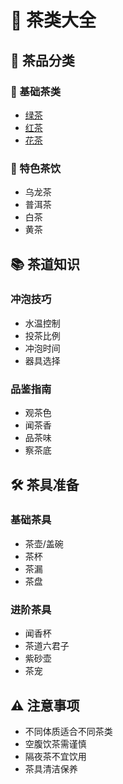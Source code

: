 # 🍵 茶类大全

## 🎯 茶品分类
### 🍃 基础茶类
- [绿茶](green-tea/README.md)
- [红茶](black-tea/README.md) 
- [花茶](flower-tea/README.md)

### 🌿 特色茶饮
- 乌龙茶
- 普洱茶
- 白茶
- 黄茶

## 📚 茶道知识
### 冲泡技巧
- 水温控制
- 投茶比例
- 冲泡时间
- 器具选择

### 品鉴指南
- 观茶色
- 闻茶香
- 品茶味
- 察茶底

## 🛠️ 茶具准备
### 基础茶具
- 茶壶/盖碗
- 茶杯
- 茶漏
- 茶盘

### 进阶茶具
- 闻香杯
- 茶道六君子
- 紫砂壶
- 茶宠

## ⚠️ 注意事项
- 不同体质适合不同茶类
- 空腹饮茶需谨慎
- 隔夜茶不宜饮用
- 茶具清洁保养